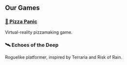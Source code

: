 ## Our Games

### [🍕 Pizza Panic](https://github.com/zestybit/pizza-panic)
Virtual-reality pizzamaking game.

### 🛰️ Echoes of the Deep
Roguelike platformer, inspired by Terraria and Risk of Rain.
